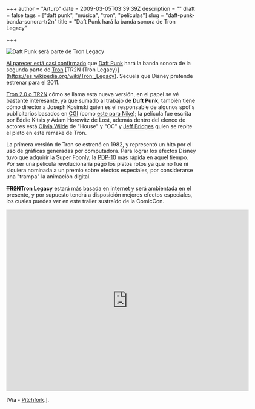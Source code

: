 +++
author = "Arturo"
date = 2009-03-05T03:39:39Z
description = ""
draft = false
tags = ["daft punk", "música", "tron", "películas"]
slug = "daft-punk-banda-sonora-tr2n"
title = "Daft Punk hará la banda sonora de Tron Legacy"

+++

![Daft Punk será parte de Tron Legacy](/images/import/144-tr2n.jpg)

[Al parecer está casi confirmado](https://upcomingfilmscores.blogspot.com/2009/03/daft-punk-tron-20.html) que [Daft Punk](https://es.wikipedia.org/wiki/Daft_Punk) hará la banda sonora de la segunda parte de [Tron](https://es.wikipedia.org/wiki/Tron) [TR2N (Tron Legacy)] (https://es.wikipedia.org/wiki/Tron:_Legacy). Secuela que Disney pretende estrenar para el 2011.

<p><a href="http://geek.cl/wp-content/uploads/2009/03/tt1104001">Tron 2.0 o TR2N</a> cómo se llama esta nueva versión, en el papel se vé bastante interesante, ya que sumado al trabajo de <b>Duft Punk</b>, también tiene cómo director a Joseph Kosinski quien es el responsable de algunos spot's publicitarios basados en <a href="http://geek.cl/wp-content/uploads/2009/03/Computer_Generated_Imagery">CGI</a> (como <a href="http://www.josephkosinski.com/projects/movs/les_jumelles.html">este para Nike</a>); la película fue escrita por Eddie Kitsis y Adam Horowitz de Lost, además dentro del elenco de actores está <a href="http://geek.cl/wp-content/uploads/2009/03/nm1312575">Olivia Wilde</a> de "House" y "OC" y <a href="http://geek.cl/wp-content/uploads/2009/03/Jeff_Bridges">Jeff Bridges</a> quien se repite el plato en este remake de Tron.</p>

<p>La primera versión de Tron se estrenó en 1982, y representó un hito por el uso de gráficas generadas por computadora. Para lograr los efectos Disney tuvo que adquirir la Super Foonly, la <a href="http://geek.cl/wp-content/uploads/2009/03/PDP-10">PDP-10</a> más rápida en aquel tiempo. Por ser una película revolucionaría pagó los platos rotos ya que no fue ni siquiera nominada a un premio sobre efectos especiales, por considerarse una "trampa" la animación digital.</p>

<p><strong><del datetime="2012-04-20T02:47:13+00:00">TR2N</del>Tron Legacy</strong> estará más basada en internet y será ambientada en el presente, y por supuesto tendrá a disposición mejores efectos especiales, los cuales puedes ver en este trailer sustraído de la ComicCon.</p>

<iframe width="640" height="480" src="http://geek.cl/wp-content/uploads/2009/03/QZL1W5gwN7g" frameborder="0" allowfullscreen></iframe>

<p>[Vía - <a href="http://www.pitchforkmedia.com/node/149534">Pitchfork</a>.].</p>
